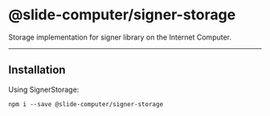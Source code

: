 # @slide-computer/signer-storage

Storage implementation for signer library on the Internet Computer.

---

## Installation

Using SignerStorage:

```
npm i --save @slide-computer/signer-storage
```